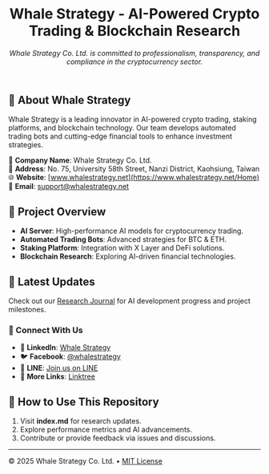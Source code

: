 <header>

# Whale Strategy - AI-Powered Crypto Trading & Blockchain Research

_Whale Strategy Co. Ltd. is committed to professionalism, transparency, and compliance in the cryptocurrency sector._

</header>

## 🌊 About Whale Strategy

Whale Strategy is a leading innovator in AI-powered crypto trading, staking platforms, and blockchain technology. Our team develops automated trading bots and cutting-edge financial tools to enhance investment strategies.

📍 **Company Name**: Whale Strategy Co. Ltd.  
📍 **Address**: No. 75, University 58th Street, Nanzi District, Kaohsiung, Taiwan  
🌐 **Website**: [www.whalestrategy.net](https://www.whalestrategy.net/Home)  
📧 **Email**: support@whalestrategy.net  

## 🚀 Project Overview

- **AI Server**: High-performance AI models for cryptocurrency trading.
- **Automated Trading Bots**: Advanced strategies for BTC & ETH.
- **Staking Platform**: Integration with X Layer and DeFi solutions.
- **Blockchain Research**: Exploring AI-driven financial technologies.

## 📌 Latest Updates

Check out our [Research Journal](./index.md) for AI development progress and project milestones.

### 🔗 Connect With Us

- 💼 **LinkedIn**: [Whale Strategy](https://www.linkedin.com/company/whale-strategy-co-ltd/posts/?feedView=all)
- 🐦 **Facebook**: [@whalestrategy](https://www.facebook.com/whalestrategy)
- 💬 **LINE**: [Join us on LINE](https://line.me/R/ti/p/@w._.s)
- 🔗 **More Links**: [Linktree](https://linktr.ee/WHALESTRATEGY)

## 🔧 How to Use This Repository

1. Visit **index.md** for research updates.
2. Explore performance metrics and AI advancements.
3. Contribute or provide feedback via issues and discussions.

---

&copy; 2025 Whale Strategy Co. Ltd. &bull; [MIT License](https://gh.io/mit)
